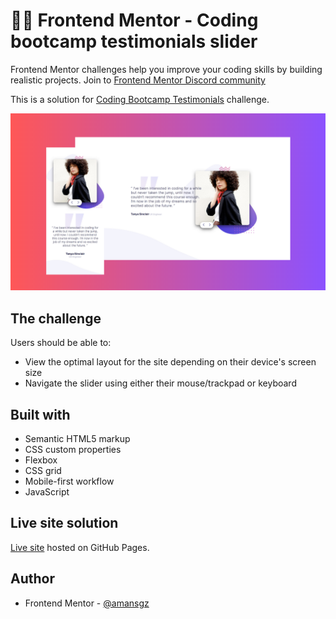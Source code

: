 # 👩‍💻 Frontend Mentor - Coding bootcamp testimonials slider

Frontend Mentor challenges help you improve your coding skills by building realistic projects. 
Join to [Frontend Mentor Discord community](https://discord.gg/UAfh3qzhYb)
 
This is a solution for [Coding Bootcamp Testimonials](https://www.frontendmentor.io/challenges/coding-bootcamp-testimonials-slider-4FNyLA8JL) challenge.

![Design preview for the Coding bootcamp testimonials slider challenge](./images/preview.png)

## The challenge

Users should be able to:

- View the optimal layout for the site depending on their device's screen size
- Navigate the slider using either their mouse/trackpad or keyboard


## Built with

- Semantic HTML5 markup
- CSS custom properties
- Flexbox
- CSS grid
- Mobile-first workflow
- JavaScript

## Live site solution

[Live site](https://amansgz.github.io/css-coding-bootcamp-testimonials-slider/) hosted on GitHub Pages.

## Author

- Frontend Mentor - [@amansgz](https://www.frontendmentor.io/profile/amansgz)